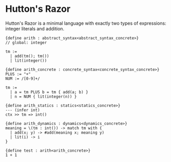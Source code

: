 # Hutton's Razor

Hutton's Razor is a minimal language with exactly two types of expressions:
integer literals and addition.

```
{define arith : abstract_syntax<abstract_syntax_concrete>}
// global: integer

tm :=
  | add(tm(); tm())
  | lit(integer())
```

```
{define arith_concrete : concrete_syntax<concrete_syntax_concrete>}
PLUS := "+"
NUM := /[0-9]+/

tm :=
  | a = tm PLUS b = tm { add(a; b) }
  | n = NUM { lit(integer(n)) }
```

```
{define arith_statics : statics<statics_concrete>}
--- (infer int)
ctx >> tm => int()
```

```
{define arith_dynamics : dynamics<dynamics_concrete>}
meaning = \(tm : int()) -> match tm with {
  | add(x; y) -> #add(meaning x; meaning y)
  | lit(i) -> i
}
```

```
{define test : arith<arith_concrete>}
1 + 1
```
